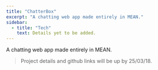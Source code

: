 ```yaml
---
title: "ChatterBox"
excerpt: "A chatting web app made entirely in MEAN."
sidebar:
  - title: "Tech"
    text: Details yet to be added.
---
```


A chatting web app made entirely in MEAN.

> Project details and github links will be up by 25/03/18.

